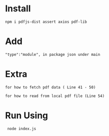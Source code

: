 # Install 
    npm i pdfjs-dist assert axios pdf-lib
# Add 
    "type":"module", in package json under main
# Extra 
    for how to fetch pdf data ( Line 41 - 50)

    for how to read from local pdf file (Line 54)
# Run Using
     node index.js


